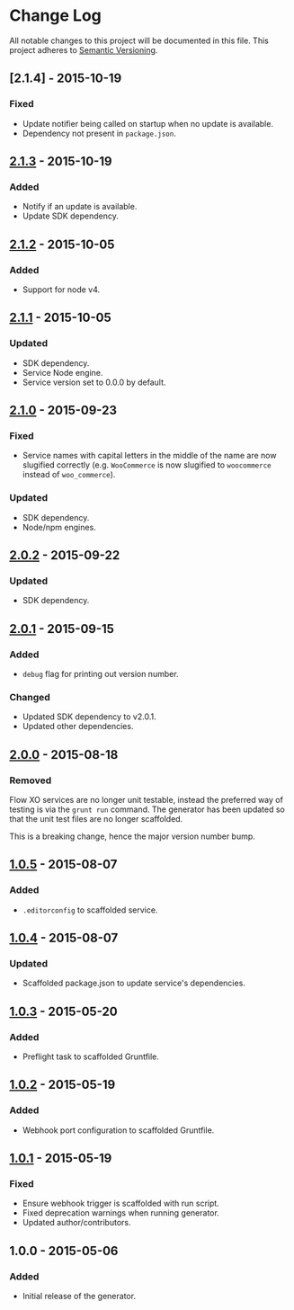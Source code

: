 # Change Log
All notable changes to this project will be documented in this file.
This project adheres to [Semantic Versioning](http://semver.org/).

## [2.1.4] - 2015-10-19
### Fixed
- Update notifier being called on startup when no update is available.
- Dependency not present in `package.json`.

## [2.1.3] - 2015-10-19
### Added
- Notify if an update is available.
- Update SDK dependency.

## [2.1.2] - 2015-10-05
### Added
- Support for node v4.

## [2.1.1] - 2015-10-05
### Updated
- SDK dependency.
- Service Node engine.
- Service version set to 0.0.0 by default.

## [2.1.0] - 2015-09-23
### Fixed
- Service names with capital letters in the middle of the name are now slugified correctly (e.g. `WooCommerce` is now slugified to `woocommerce` instead of `woo_commerce`).

### Updated
- SDK dependency.
- Node/npm engines.

## [2.0.2] - 2015-09-22
### Updated
- SDK dependency.

## [2.0.1] - 2015-09-15
### Added
- `debug` flag for printing out version number.

### Changed
- Updated SDK dependency to v2.0.1.
- Updated other dependencies.

## [2.0.0] - 2015-08-18
### Removed
Flow XO services are no longer unit testable, instead the preferred way of testing is via the `grunt run` command. The generator has been updated so that the unit test files are no longer scaffolded.

This is a breaking change, hence the major version number bump.

## [1.0.5] - 2015-08-07
### Added
- `.editorconfig` to scaffolded service.

## [1.0.4] - 2015-08-07
### Updated
- Scaffolded package.json to update service's dependencies.

## [1.0.3] - 2015-05-20
### Added
- Preflight task to scaffolded Gruntfile.

## [1.0.2] - 2015-05-19
### Added
- Webhook port configuration to scaffolded Gruntfile.

## [1.0.1] - 2015-05-19
### Fixed
- Ensure webhook trigger is scaffolded with run script.
- Fixed deprecation warnings when running generator.
- Updated author/contributors.

## 1.0.0 - 2015-05-06
### Added
- Initial release of the generator.

[2.1.3]: https://github.com/flowxo/generator-flowxo/compare/v2.1.2...v2.1.3
[2.1.2]: https://github.com/flowxo/generator-flowxo/compare/v2.1.1...v2.1.2
[2.1.1]: https://github.com/flowxo/generator-flowxo/compare/v2.1.0...v2.1.1
[2.1.0]: https://github.com/flowxo/generator-flowxo/compare/v2.0.2...v2.1.0
[2.0.2]: https://github.com/flowxo/generator-flowxo/compare/v2.0.1...v2.0.2
[2.0.1]: https://github.com/flowxo/generator-flowxo/compare/v2.0.0...v2.0.1
[2.0.0]: https://github.com/flowxo/generator-flowxo/compare/v1.0.5...v2.0.0
[1.0.5]: https://github.com/flowxo/generator-flowxo/compare/v1.0.4...v1.0.5
[1.0.4]: https://github.com/flowxo/generator-flowxo/compare/v1.0.3...v1.0.4
[1.0.3]: https://github.com/flowxo/generator-flowxo/compare/v1.0.2...v1.0.3
[1.0.2]: https://github.com/flowxo/generator-flowxo/compare/v1.0.1...v1.0.2
[1.0.1]: https://github.com/flowxo/generator-flowxo/compare/v1.0.0...v1.0.1
